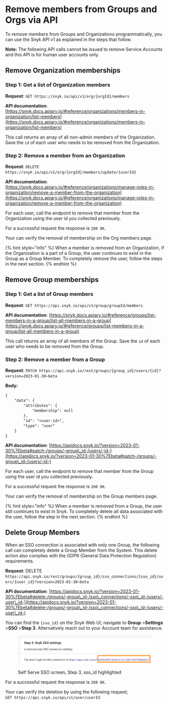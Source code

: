 # Remove members from Groups and Orgs via API

To remove members from Groups and Organizations programmatically, you can use the Snyk API v1 as explained in the steps that follow.

**Note:** The following API calls cannot be issued to remove Service Accounts and this API is for human user accounts only.

## Remove Organization memberships

### Step 1: Get a list of Organization members

**Request**: `GET https://snyk.io/api/v1/org/{orgId}/members`

**API documentation**: [https://snyk.docs.apiary.io/#reference/organizations/members-in-organization/list-members](https://snyk.docs.apiary.io/#reference/organizations/members-in-organization/list-members)

This call returns an array of all non-admin members of the Organization. Save the `id` of each user who needs to be removed from the Organization.

### Step 2: Remove a member from an Organization

**Request**: `DELETE https://snyk.io/api/v1/org/{orgId}/members/update/{userId}`

**API documentation**: [https://snyk.docs.apiary.io/#reference/organizations/manage-roles-in-organization/remove-a-member-from-the-organization](https://snyk.docs.apiary.io/#reference/organizations/manage-roles-in-organization/remove-a-member-from-the-organization)

For each user, call the endpoint to remove that member from the Organization using the user id you collected previously.

For a successful request the response is `200 OK`.

Your can verify the removal of membership on the Org members page.

{% hint style="info" %}
When a member is removed from an Organization, if the Organization is a part of a Group, the user continues to exist in the Group as a Group Member. To completely remove the user, follow the steps in the next section.
{% endhint %}

## Remove Group memberships

### Step 1: Get a list of Group members

**Request**: `GET https://api.snyk.io/api/v1/group/groupId/members`

**API documentation**: [https://snyk.docs.apiary.io/#reference/groups/list-members-in-a-group/list-all-members-in-a-group](https://snyk.docs.apiary.io/#reference/groups/list-members-in-a-group/list-all-members-in-a-group)

This call returns an array of all members of the Group. Save the `id` of each user who needs to be removed from the Group.

### Step 2: Remove a member from a Group

**Request**: `PATCH https://api.snyk.io/rest/groups/{group_id}/users/{id}?version=2023-01-30~beta`

**Body:**

```postman_json
{
    "data": {
        "attributes": {
            "membership": null
        },
        "id": "<user-id>",
        "type": "user"
    }
}
```

**API documentation**: [https://apidocs.snyk.io/?version=2023-01-30%7Ebeta#patch-/groups/-group\_id-/users/-id-](https://apidocs.snyk.io/?version=2023-01-30%7Ebeta#patch-/groups/-group\_id-/users/-id-)

For each user, call the endpoint to remove that member from the Group using the user id you collected previously.

For a successful request the response is `200 OK`.

Your can verify the removal of membership on the Group members page.

{% hint style="info" %}
When a member is removed from a Group, the user still continues to exist in Snyk. To completely delete all data associated with the user, follow the step in the next section.
{% endhint %}

## Delete Group Members

When an SSO connection is associated with only one Group, the following call can completely delete a Group Member from the System. This delete action also complies with the GDPR (General Data Protection Regulation) requirements.

**Request**: DELETE `https://api.snyk.io/rest/groups/{group_id}/sso_connections/{sso_id}/users/{user_id}?version=2023-01-30~beta`

**API documentation**: [https://apidocs.snyk.io/?version=2023-01-30%7Ebeta#delete-/groups/-group\_id-/sso\_connections/-sso\_id-/users/-user\_id-](https://apidocs.snyk.io/?version=2023-01-30%7Ebeta#delete-/groups/-group\_id-/sso\_connections/-sso\_id-/users/-user\_id-)

You can find the `{sso_id}` on the Snyk Web UI; navigate to **Group** >**Settings** >**SSO** >**Step 3**. Alternatively reach out to your Account team for assistance.

<figure><img src="../../.gitbook/assets/Screenshot 2023-02-22 at 10.27.19.png" alt="Self Serve SSO screen, Step 3, sso_id highlighted"><figcaption><p>Self Serve SSO screen, Step 3, sso_id highlighted</p></figcaption></figure>

For a successful request the response is `200 OK`.

Your can verify the deletion by using the following request;\
`GET https://api.snyk.io/api/v1/user/userId`
